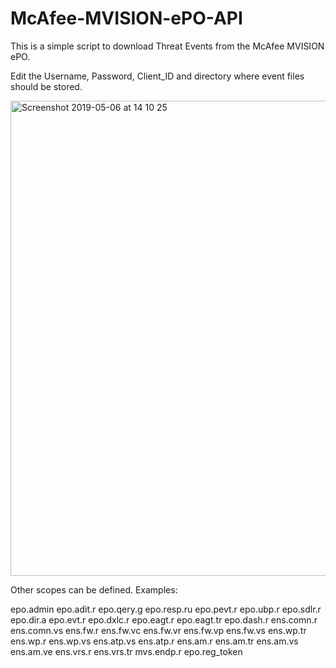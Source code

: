 # McAfee-MVISION-ePO-API

This is a simple script to download Threat Events from the McAfee MVISION ePO.

Edit the Username, Password, Client_ID and directory where event files should be stored.

<img width="760" alt="Screenshot 2019-05-06 at 14 10 25" src="https://user-images.githubusercontent.com/25227268/57224143-bded3700-7008-11e9-8b48-44038c8e68ef.png">

Other scopes can be defined. Examples:

epo.admin epo.adit.r epo.qery.g epo.resp.ru epo.pevt.r epo.ubp.r epo.sdlr.r epo.dir.a epo.evt.r epo.dxlc.r epo.eagt.r epo.eagt.tr epo.dash.r ens.comn.r ens.comn.vs ens.fw.r ens.fw.vc ens.fw.vr ens.fw.vp ens.fw.vs ens.wp.tr ens.wp.r ens.wp.vs ens.atp.vs ens.atp.r ens.am.r ens.am.tr ens.am.vs ens.am.ve ens.vrs.r ens.vrs.tr mvs.endp.r epo.reg_token
